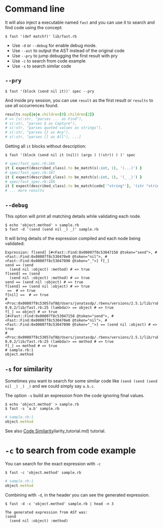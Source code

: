 # Command line

It will also inject a executable named `fast` and you can use it to search and
find code using the concept:

```
$ fast '(def match?)' lib/fast.rb
```

- Use `-d` or `--debug` for enable debug mode.
- Use `--ast` to output the AST instead of the original code
- Use `--pry` to jump debugging the first result with pry
- Use `-c` to search from code example
- Use `-s` to search similar code

## `--pry`

    $ fast '(block (send nil it))' spec --pry

And inside pry session,  you can use `result` as the first result or `results`
to use all occurrences found.

```ruby
results.map{|e|e.children[0].children[2]}
# => [s(:str, "parses ... as Find"),
# s(:str, "parses $ as Capture"),
# s(:str, "parses quoted values as strings"),
# s(:str, "parses {} as Any"),
# s(:str, "parses [] as All"), ...]
```

Getting all `it` blocks without description:

    $ fast '(block (send nil it (nil)) (args ) (!str)) ) )' spec

```ruby
# spec/fast_spec.rb:166
it { expect(described_class).to be_match(s(:int, 1), '(...)') }
# spec/fast_spec.rb:167
it { expect(described_class).to be_match(s(:int, 1), '(_ _)') }
# spec/fast_spec.rb:168
it { expect(described_class).to be_match(code['"string"'], '(str "string")') }
# ... more results
```

## `--debug`

This option will print all matching details while validating each node.

```
$ echo 'object.method' > sample.rb
$ fast -d '(send (send nil _) _)' sample.rb
```

It will bring details of the expression compiled and each node being validated:

```
Expression: f[send] [#<Fast::Find:0x00007f8c53047158 @token="send">, #<Fast::Find:0x00007f8c530470e0 @token="nil">, #<Fast::Find:0x00007f8c53047090 @token="_">] f[_]
send == (send
  (send nil :object) :method) # => true
f[send] == (send
  (send nil :object) :method) # => true
send == (send nil :object) # => true
f[send] == (send nil :object) # => true
 ==  # => true
f[nil] ==  # => true
#<Proc:0x00007f8c53057af8@/Users/jonatasdp/.rbenv/versions/2.5.1/lib/ruby/gems/2.5.0/gems/ffast-0.0.2/lib/fast.rb:25 (lambda)> == object # => true
f[_] == object # => true
[#<Fast::Find:0x00007f8c53047158 @token="send">, #<Fast::Find:0x00007f8c530470e0 @token="nil">, #<Fast::Find:0x00007f8c53047090 @token="_">] == (send nil :object) # => true
#<Proc:0x00007f8c53057af8@/Users/jonatasdp/.rbenv/versions/2.5.1/lib/ruby/gems/2.5.0/gems/ffast-0.0.2/lib/fast.rb:25 (lambda)> == method # => true
f[_] == method # => true
# sample.rb:1
object.method
```

## `-s` for similarity

Sometimes you want to search for some similar code like `(send (send (send nil _) _) _)` and we could simply say `a.b.c`.

The option `-s` build an expression from the code ignoring final values.

    $ echo 'object.method' > sample.rb
    $ fast -s 'a.b' sample.rb

```ruby
# sample.rb:1
object.method
```

See also [Code Similarity](simi)ilarity_tutorial.md) tutorial.

# `-c` to search from code example

You can search  for the exact expression with `-c`

    $ fast -c 'object.method' sample.rb

```ruby
# sample.rb:1
object.method
```

Combining with `-d`, in the header you can see the generated expression.

```
$ fast -d -c 'object.method' sample.rb | head -n 3

The generated expression from AST was:
(send
  (send nil :object) :method)
```

